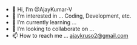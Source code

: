 - 👋 Hi, I’m @AjayKumar-V
- 👀 I’m interested in ... Coding, Development, etc.
- 🌱 I’m currently learning ... 
- 💞️ I’m looking to collaborate on ... 
- 📫 How to reach me ... ajaykruso2@gmail.com

<!---
AjayKumar-V/AjayKumar-V is a ✨ special ✨ repository because its `README.md` (this file) appears on your GitHub profile.
You can click the Preview link to take a look at your changes.
--->
